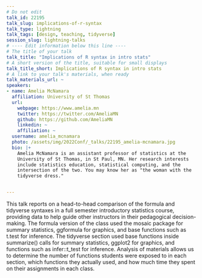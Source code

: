 ```yaml
---
# Do not edit
talk_id: 22195
talk_slug: implications-of-r-syntax
talk_type: lightning
talk_tags: [design, teaching, tidyverse]
session_slug: lightning-talks
# ---- Edit information below this line ----
# The title of your talk
talk_title: "Implications of R syntax in intro stats"
# A short version of the title, suitable for small displays
talk_title_short: Implications of R syntax in intro stats
# A link to your talk's materials, when ready
talk_materials_url: ~
speakers:
- name: Amelia McNamara
  affiliation: University of St Thomas
  url:
    webpage: https://www.amelia.mn
    twitter: https://twitter.com/AmeliaMN
    github: https://github.com/AmeliaMN
    linkedin: ~
    affiliation: ~
  username: amelia_mcnamara
  photo: /assets/img/2022Conf/_talks/22195_amelia-mcnamara.jpg
  bio: |+
    Amelia McNamara is an assistant professor of statistics at the
    University of St Thomas, in St Paul, MN. Her research interests
    include statistics education, statistical computing, and the
    intersection of the two. You may know her as "the woman with the
    tidyverse dress."


---
```


<!-- ABSTRACT ----
Please write abstract below. You may use simple markdown (links, code style, bold, italics)
-->

This talk reports on a head-to-head comparison of the formula and tidyverse
syntaxes in a full semester introductory statistics course, providing data to
help guide other instructors in their pedagogical decision-making. The formula
version of the class used the mosaic package for summary statistics, ggformula
for graphics, and base functions such as t.test for inference. The tidyverse
section used base functions inside summarize() calls for summary statistics,
ggplot2 for graphics, and functions such as infer::t_test for inference.
Analysis of materials allows us to determine the number of functions students
were exposed to in each section, which functions they actually used, and how
much time they spent on their assignments in each class.
